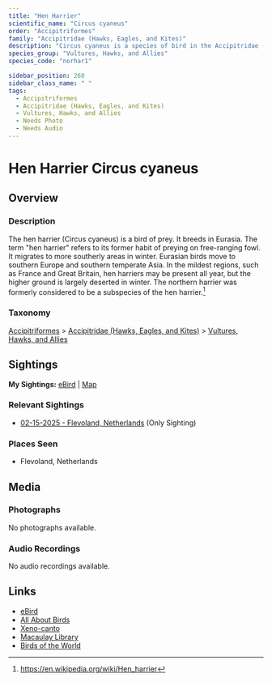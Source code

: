 ```yaml
---
title: "Hen Harrier"
scientific_name: "Circus cyaneus"
order: "Accipitriformes"
family: "Accipitridae (Hawks, Eagles, and Kites)"
description: "Circus cyaneus is a species of bird in the Accipitridae (Hawks, Eagles, and Kites) family. It has been observed 1 times."
species_group: "Vultures, Hawks, and Allies"
species_code: "norhar1"

sidebar_position: 260
sidebar_class_name: " "
tags: 
  - Accipitriformes
  - Accipitridae (Hawks, Eagles, and Kites)
  - Vultures, Hawks, and Allies
  - Needs Photo
  - Needs Audio
---
```


# Hen Harrier <span className='sci_name'>Circus cyaneus</span>

## Overview

### Description
The hen harrier (Circus cyaneus) is a bird of prey. It breeds in Eurasia. The term "hen harrier" refers to its former habit of preying on free-ranging fowl.
It migrates to more southerly areas in winter. Eurasian birds move to southern Europe and southern temperate Asia. In the mildest regions, such as France and Great Britain, hen harriers may be present all year, but the higher ground is largely deserted in winter.
The northern harrier was formerly considered to be a subspecies of the hen harrier.[^1]

[^1]: https://en.wikipedia.org/wiki/Hen_harrier

### Taxonomy
[Accipitriformes](/tags/accipitriformes) > [Accipitridae (Hawks, Eagles, and Kites)](/tags/accipitridae-hawks-eagles-and-kites) > [Vultures, Hawks, and Allies](/tags/vultures-hawks-and-allies)


## Sightings

**My Sightings:** [eBird](https://ebird.org/lifelist?r=world&time=life&spp=norhar1) | [Map](/map?species_code=norhar1)

### Relevant Sightings

* [02-15-2025 - Flevoland, Netherlands](https://ebird.org/checklist/S213467942) (Only Sighting)

### Places Seen

* Flevoland, Netherlands



## Media
### Photographs
No photographs available.

### Audio Recordings
No audio recordings available.

## Links
* [eBird](https://ebird.org/species/norhar1) 
* [All About Birds](https://www.allaboutbirds.org/guide/norhar1) 
* [Xeno-canto](https://www.xeno-canto.org/species/circus-cyaneus) 
* [Macaulay Library](https://search.macaulaylibrary.org/catalog?taxonCode=norhar1&sort=rating_rank_desc)
* [Birds of the World](https://birdsoftheworld.org/bow/species/norhar1)
